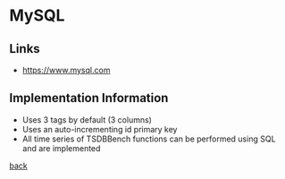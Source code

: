 # MySQL

## Links

* https://www.mysql.com

## Implementation Information

* Uses 3 tags by default (3 columns)
* Uses an auto-incrementing id primary key
* All time series of TSDBBench functions can be performed using SQL and are implemented

[back](../../)

